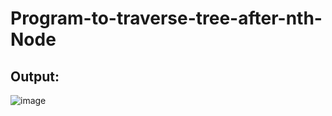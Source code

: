# Program-to-traverse-tree-after-nth-Node
## Output: 
![image](https://user-images.githubusercontent.com/69696459/134378860-785b5af7-9514-435d-b6b9-1e8bcf7fcf1d.png)
